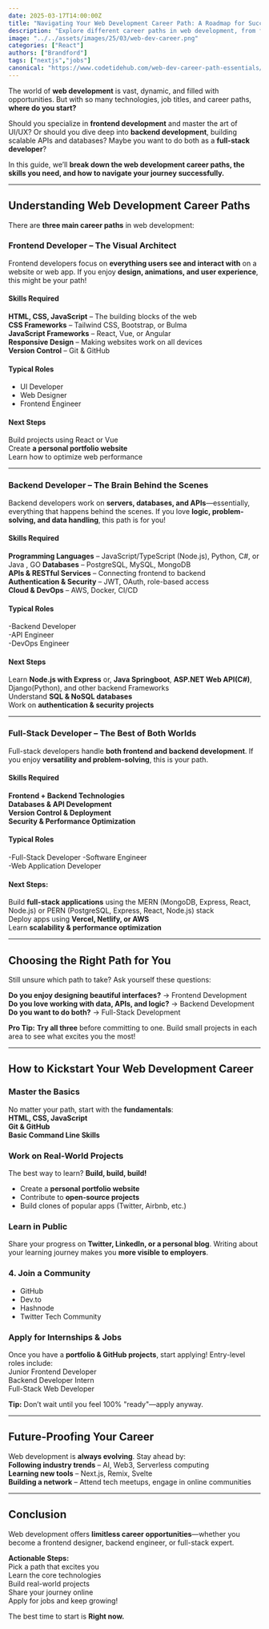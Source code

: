 ```yaml
---
date: 2025-03-17T14:00:00Z
title: "Navigating Your Web Development Career Path: A Roadmap for Success"
description: "Explore different career paths in web development, from frontend and backend to full-stack, and learn how to build a successful career in tech."
image: "../../assets/images/25/03/web-dev-career.png"
categories: ["React"]
authors: ["Brandford"]
tags: ["nextjs","jobs"]
canonical: "https://www.codetidehub.com/web-dev-career-path-essentials/"
---
```



The world of **web development** is vast, dynamic, and filled with opportunities. But with so many technologies, job titles, and career paths, **where do you start?**

Should you specialize in **frontend development** and master the art of UI/UX? Or should you dive deep into **backend development**, building scalable APIs and databases? Maybe you want to do both as a **full-stack developer**?

In this guide, we’ll **break down the web development career paths, the skills you need, and how to navigate your journey successfully.**

---

## Understanding Web Development Career Paths

There are **three main career paths** in web development:

### **Frontend Developer** – The Visual Architect

Frontend developers focus on **everything users see and interact with** on a website or web app. If you enjoy **design, animations, and user experience**, this might be your path!

#### Skills Required

**HTML, CSS, JavaScript** – The building blocks of the web  
**CSS Frameworks** – Tailwind CSS, Bootstrap, or Bulma  
**JavaScript Frameworks** – React, Vue, or Angular  
**Responsive Design** – Making websites work on all devices  
**Version Control** – Git & GitHub

#### Typical Roles

- UI Developer
- Web Designer
- Frontend Engineer

#### Next Steps

Build projects using React or Vue  
Create **a personal portfolio website**  
Learn how to optimize web performance

---

### **Backend Developer** – The Brain Behind the Scenes

Backend developers work on **servers, databases, and APIs**—essentially, everything that happens behind the scenes. If you love **logic, problem-solving, and data handling**, this path is for you!

#### Skills Required

**Programming Languages** – JavaScript/TypeScript (Node.js), Python, C#, or Java , GO 
**Databases** – PostgreSQL, MySQL, MongoDB  
**APIs & RESTful Services** – Connecting frontend to backend  
**Authentication & Security** – JWT, OAuth, role-based access  
**Cloud & DevOps** – AWS, Docker, CI/CD

#### Typical Roles

-Backend Developer  
-API Engineer  
-DevOps Engineer

#### Next Steps

Learn **Node.js with Express** or, **Java Springboot**, **ASP.NET Web API(C#)**, Django(Python), and other backend Frameworks  
Understand **SQL & NoSQL databases**  
Work on **authentication & security projects**

---

### **Full-Stack Developer** – The Best of Both Worlds

Full-stack developers handle **both frontend and backend development**. If you enjoy **versatility and problem-solving**, this is your path.

#### Skills Required

**Frontend + Backend Technologies**  
**Databases & API Development**  
**Version Control & Deployment**  
**Security & Performance Optimization**

#### Typical Roles 

-Full-Stack Developer
-Software Engineer  
-Web Application Developer

#### Next Steps:

Build **full-stack applications** using the MERN (MongoDB, Express, React, Node.js) or PERN (PostgreSQL, Express, React, Node.js) stack  
Deploy apps using **Vercel, Netlify, or AWS**  
Learn **scalability & performance optimization**

---

## Choosing the Right Path for You

Still unsure which path to take? Ask yourself these questions:

**Do you enjoy designing beautiful interfaces?** → Frontend Development  
**Do you love working with data, APIs, and logic?** → Backend Development  
**Do you want to do both?** → Full-Stack Development

**Pro Tip:** **Try all three** before committing to one. Build small projects in each area to see what excites you the most!

---

## How to Kickstart Your Web Development Career

### Master the Basics

No matter your path, start with the **fundamentals**:  
**HTML, CSS, JavaScript**  
**Git & GitHub**  
**Basic Command Line Skills**

### Work on Real-World Projects

The best way to learn? **Build, build, build!**

- Create a **personal portfolio website**
- Contribute to **open-source projects**
- Build clones of popular apps (Twitter, Airbnb, etc.)

### Learn in Public

Share your progress on **Twitter, LinkedIn, or a personal blog**. Writing about your learning journey makes you **more visible to employers**.

### 4. Join a Community

- GitHub
- Dev.to
- Hashnode
- Twitter Tech Community

### Apply for Internships & Jobs

Once you have a **portfolio & GitHub projects**, start applying! Entry-level roles include:  
Junior Frontend Developer  
Backend Developer Intern  
Full-Stack Web Developer

**Tip:** Don’t wait until you feel 100% "ready"—apply anyway.

---

## Future-Proofing Your Career

Web development is **always evolving**. Stay ahead by:  
 **Following industry trends** – AI, Web3, Serverless computing  
 **Learning new tools** – Next.js, Remix, Svelte  
 **Building a network** – Attend tech meetups, engage in online communities

---

## Conclusion

Web development offers **limitless career opportunities**—whether you become a frontend designer, backend engineer, or full-stack expert.

**Actionable Steps:**  
Pick a path that excites you  
Learn the core technologies  
Build real-world projects  
Share your journey online  
Apply for jobs and keep growing!

The best time to start is **Right now.**

